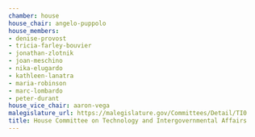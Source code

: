 ```yaml
---
chamber: house
house_chair: angelo-puppolo
house_members:
- denise-provost
- tricia-farley-bouvier
- jonathan-zlotnik
- joan-meschino
- nika-elugardo
- kathleen-lanatra
- maria-robinson
- marc-lombardo
- peter-durant
house_vice_chair: aaron-vega
malegislature_url: https://malegislature.gov/Committees/Detail/TI0
title: House Committee on Technology and Intergovernmental Affairs
---
```

